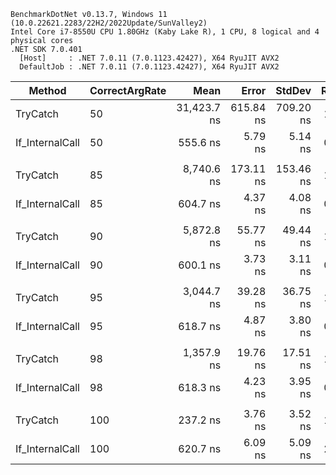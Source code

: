 ```
BenchmarkDotNet v0.13.7, Windows 11 (10.0.22621.2283/22H2/2022Update/SunValley2)
Intel Core i7-8550U CPU 1.80GHz (Kaby Lake R), 1 CPU, 8 logical and 4 physical cores
.NET SDK 7.0.401
  [Host]     : .NET 7.0.11 (7.0.1123.42427), X64 RyuJIT AVX2
  DefaultJob : .NET 7.0.11 (7.0.1123.42427), X64 RyuJIT AVX2
```

|          Method | CorrectArgRate |        Mean |     Error |    StdDev | Ratio | Exceptions | Allocated |
|---------------- |--------------- |------------:|----------:|----------:|------:|-----------:|----------:|
|        TryCatch |             50 | 31,423.7 ns | 615.84 ns | 709.20 ns |  1.00 |     1.0085 |     891 B |
| If_InternalCall |             50 |    555.6 ns |   5.79 ns |   5.14 ns |  0.02 |          - |      80 B |
|                 |                |             |           |           |       |            |           |
|        TryCatch |             85 |  8,740.6 ns | 173.11 ns | 153.46 ns |  1.00 |     0.2966 |     307 B |
| If_InternalCall |             85 |    604.7 ns |   4.37 ns |   4.08 ns |  0.07 |          - |      91 B |
|                 |                |             |           |           |       |            |           |
|        TryCatch |             90 |  5,872.8 ns |  55.77 ns |  49.44 ns |  1.00 |     0.1989 |     227 B |
| If_InternalCall |             90 |    600.1 ns |   3.73 ns |   3.11 ns |  0.10 |          - |      93 B |
|                 |                |             |           |           |       |            |           |
|        TryCatch |             95 |  3,044.7 ns |  39.28 ns |  36.75 ns |  1.00 |     0.1020 |     148 B |
| If_InternalCall |             95 |    618.7 ns |   4.87 ns |   3.80 ns |  0.20 |          - |      94 B |
|                 |                |             |           |           |       |            |           |
|        TryCatch |             98 |  1,357.9 ns |  19.76 ns |  17.51 ns |  1.00 |     0.0395 |      96 B |
| If_InternalCall |             98 |    618.3 ns |   4.23 ns |   3.95 ns |  0.46 |          - |      95 B |
|                 |                |             |           |           |       |            |           |
|        TryCatch |            100 |    237.2 ns |   3.76 ns |   3.52 ns |  1.00 |          - |      64 B |
| If_InternalCall |            100 |    620.7 ns |   6.09 ns |   5.09 ns |  2.61 |          - |      96 B |
